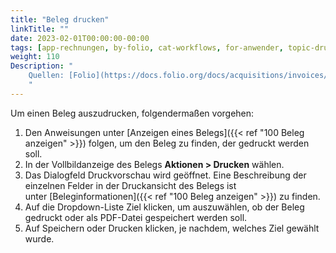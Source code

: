 ```yaml
---
title: "Beleg drucken"
linkTitle: ""
date: 2023-02-01T00:00:00-00:00
tags: [app-rechnungen, by-folio, cat-workflows, for-anwender, topic-drucken]
weight: 110
Description: "
    Quellen: [Folio](https://docs.folio.org/docs/acquisitions/invoices/#printing-a-voucher) <!-- & [GBV](https://info.gebev.de/display/FOLIOGBVEXTERN/Folio:+Beleg+drucken) -->
    "
---
```


Um einen Beleg auszudrucken, folgendermaßen vorgehen:

1.  Den Anweisungen unter [Anzeigen eines Belegs]({{< ref "100 Beleg anzeigen" >}}) folgen, um den Beleg zu finden, der gedruckt werden soll.
2.  In der Vollbildanzeige des Belegs **Aktionen > Drucken** wählen.
3.  Das Dialogfeld Druckvorschau wird geöffnet. Eine Beschreibung der einzelnen Felder in der Druckansicht des Belegs ist unter [Beleginformationen]({{< ref "100 Beleg anzeigen" >}}) zu finden.
4.  Auf die Dropdown-Liste Ziel klicken, um auszuwählen, ob der Beleg gedruckt oder als PDF-Datei gespeichert werden soll.
5.  Auf Speichern oder Drucken klicken, je nachdem, welches Ziel gewählt wurde.
